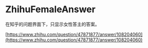 # ZhihuFemaleAnswer

在知乎的问题界面下，只显示女性答主的答案。

[https://www.zhihu.com/question/47871877/answer/108204060](https://www.zhihu.com/question/47871877/answer/108204060)
